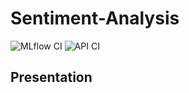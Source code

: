 # Sentiment-Analysis

![MLflow CI](https://github.com/amadousysada/sentiments/actions/workflows/mlflow.yml/badge.svg?branch=main)
![API CI](https://github.com/amadousysada/sentiments/actions/workflows/api.yml/badge.svg?branch=main)

## Presentation
